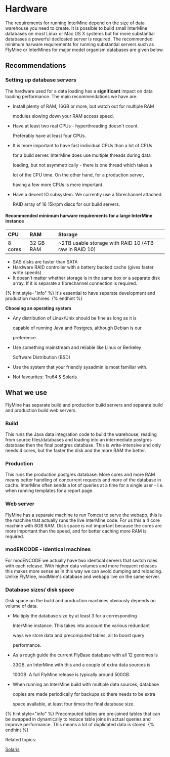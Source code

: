 # Hardware

The requirements for running InterMine depend on the size of data warehouse you need to create. It is possible to build small InterMine databases on most Linux or Mac OS X systems but for more substantial databases a powerful dedicated server is required. The recommended minimum harware requirements for running substantial servers such as FlyMine or InterMines for major model organism databases are given below.

## Recommendations

### Setting up database servers

The hardware used for a data loading has a **significant** impact on data loading performance. The main recommendations we have are:

* Install plenty of RAM, 16GB or more, but watch out for multiple RAM

  modules slowing down your RAM access speed.

* Have at least two real CPUs - hyperthreading doesn't count.

  Preferably have at least four CPUs.

* It is more important to have fast individual CPUs than a lot of CPUs

  for a build server. InterMine does use multiple threads during data

  loading, but not asymmetrically - there is one thread which takes a

  lot of the CPU time. On the other hand, for a production server,

  having a few more CPUs is more important.

* Have a decent IO subsystem. We currently use a fibrechannel attached

  RAID array of 16 15krpm discs for our build servers.

#### Recommended minimum harware requirements for a large InterMine instance

| CPU | RAM | Storage |
| :--- | :--- | :--- |
| 8 cores | 32 GB RAM | ~2TB usable storage with RAID 10 \(4TB raw in RAID 10\) |

* SAS disks are faster than SATA
* Hardware RAID controller with a battery backed cache \(gives faster write speeds\)
* It doesn’t matter whether storage is in the same box or a separate disk array. If it is separate a fibrechannel connection is required.

{% hint style="info" %}
It's essential to have separate development and production machines.
{% endhint %}

**Choosing an operating system**

* Any distribution of Linux/Unix should be fine as long as it is

  capable of running Java and Postgres, although Debian is our

  preference.

* Use something mainstream and reliable like Linux or Berkeley

  Software Distribution \(BSD\)

* Use the system that your friendly sysadmin is most familiar with.
* Not favourites: Tru64 & [Solaris](solaris.md)

## What we use

FlyMine has separate build and production build servers and separate build and production build web servers.

### Build

This runs the Java data integration code to build the warehouse, reading from source files/databases and loading into an intermediate postgres database then the final postgres database. This is write-intensive and only needs 4 cores, but the faster the disk and the more RAM the better.

### Production

This runs the production postgres database. More cores and more RAM means better handling of concurrent requests and more of the database in cache. InterMine often sends a lot of queries at a time for a single user - i.e. when running templates for a report page.

### Web server

FlyMine has a separate machine to run Tomcat to serve the webapp, this is the machine that actually runs the live InterMine code. For us this a 4 core machine with 8GB RAM. Disk space is not important because the cores are more important than the speed, and for better caching more RAM is required.

### modENCODE - identical machines

For modENCODE we actually have two identical servers that switch roles with each release. With higher data volumes and more frequent releases this makes more sense as in this way we can avoid dumping and reloading. Unlike FlyMine, modMine's database and webapp live on the same server.

### Database sizes/ disk space

Disk space on the build and production machines obviously depends on volume of data.

* Multiply the database size by at least 3 for a corresponding

  InterMine instance. This takes into account the various redundant

  ways we store data and precomputed tables, all to boost query

  performance.

* As a rough guide the current FlyBase database with all 12 genomes is

  33GB, an InterMine with this and a couple of extra data sources is

  100GB. A full FlyMine release is typically around 500GB.

* When running an InterMine build with multiple data sources, database

  copies are made periodically for backups so there needs to be extra

  space available, at least four times the final database size.

{% hint style="info" %}
Precomputed tables are pre-joined tables that can be swapped in dynamically to reduce table joins in actual queries and improve performance. This means a lot of duplicated data is stored.
{% endhint %}

Related topics:

[Solaris](solaris.md)

